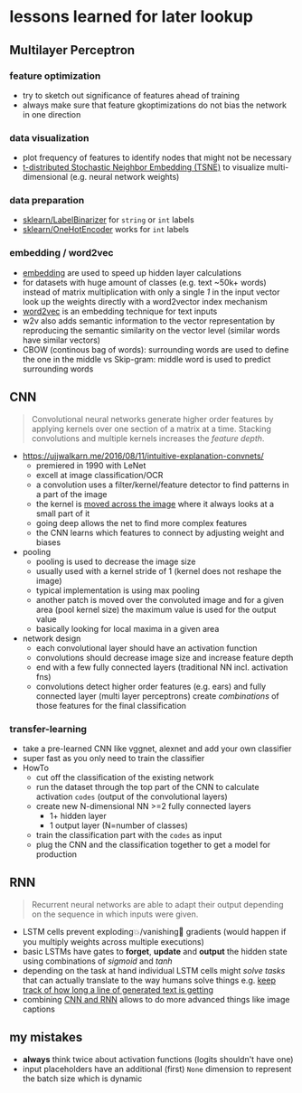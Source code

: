 # lessons learned for later lookup

## Multilayer Perceptron

### feature optimization

* try to sketch out significance of features ahead of training
* always make sure that feature gkoptimizations do not bias the network in one direction

### data visualization

* plot frequency of features to identify nodes that might not be necessary
* [t-distributed Stochastic Neighbor Embedding (TSNE)](http://scikit-learn.org/stable/modules/generated/sklearn.manifold.TSNE.html) to visualize multi-dimensional (e.g. neural network weights)

### data preparation

* [sklearn/LabelBinarizer](http://scikit-learn.org/stable/modules/generated/sklearn.preprocessing.LabelBinarizer.html) for `string` or `int` labels
* [sklearn/OneHotEncoder](http://scikit-learn.org/stable/modules/generated/sklearn.preprocessing.OneHotEncoder.html) works for `int` labels

### embedding / word2vec

* [embedding](https://en.wikipedia.org/wiki/Word_embedding) are used to speed up hidden layer calculations
* for datasets with huge amount of classes (e.g. text ~50k+ words) instead of matrix multiplication with only a single _1_ in the input vector look up the weights directly with a word2vector index mechanism
* [word2vec](http://mccormickml.com/2016/04/19/word2vec-tutorial-the-skip-gram-model/) is an embedding technique for text inputs
* w2v also adds semantic information to the vector representation by reproducing the semantic similarity on the vector level (similar words have similar vectors)
* CBOW (continous bag of words): surrounding words are used to define the one in the middle vs Skip-gram: middle word is used to predict surrounding words

## CNN

> Convolutional neural networks generate higher order features by applying kernels over one section of a matrix at a time. Stacking convolutions and multiple kernels increases the _feature depth_.

* https://ujjwalkarn.me/2016/08/11/intuitive-explanation-convnets/
  * premiered in 1990 with LeNet
  * excell at image classification/OCR
  * a convolution uses a filter/kernel/feature detector to find patterns in a part of the image
  * the kernel is [moved across the image](https://ujwlkarn.files.wordpress.com/2016/08/giphy.gif?w=748) where it always looks at a small part of it
  * going deep allows the net to find more complex features
  * the CNN learns which features to connect by adjusting weight and biases
* pooling
  * pooling is used to decrease the image size
  * usually used with a kernel stride of 1 (kernel does not reshape the image)
  * typical implementation is using max pooling
  * another patch is moved over the convoluted image and for a given area (pool kernel size) the maximum value is used for the output value
  * basically looking for local maxima in a given area
* network design
  * each convolutional layer should have an activation function
  * convolutions should decrease image size and increase feature depth
  * end with a few fully connected layers (traditional NN incl. activation fns)
  * convolutions detect higher order features (e.g. ears) and fully connected layer (multi layer perceptrons) create _combinations_ of those features for the final classification

### transfer-learning

* take a pre-learned CNN like vggnet, alexnet and add your own classifier
* super fast as you only need to train the classifier
* HowTo
  * cut off the classification of the existing network
  * run the dataset through the top part of the CNN to calculate activation `codes` (output of the convolutional layers)
  * create new N-dimensional NN >=2 fully connected layers
    * 1+ hidden layer
    * 1 output layer (N=number of classes)
  * train the classification part with the `codes` as input
  * plug the CNN and the classification together to get a model for production

## RNN

> Recurrent neural networks are able to adapt their output depending on the sequence in which inputs were given.

* LSTM cells prevent exploding💥/vanishing👻 gradients (would happen if you multiply weights across multiple executions)
* basic LSTMs have gates to **forget**, **update** and **output** the hidden state using combinations of _sigmoid_ and _tanh_
* depending on the task at hand individual LSTM cells might _solve tasks_ that can actually translate to the way humans solve things e.g. [keep track of how long a line of generated text is getting](https://youtu.be/iX5V1WpxxkY?t=27m23s)
* combining [CNN and RNN](https://youtu.be/iX5V1WpxxkY?t=31m24s) allows to do more advanced things like image captions

## my mistakes
* **always** think twice about activation functions (logits shouldn't have one)
* input placeholders have an additional (first) `None` dimension to represent the batch size which is dynamic